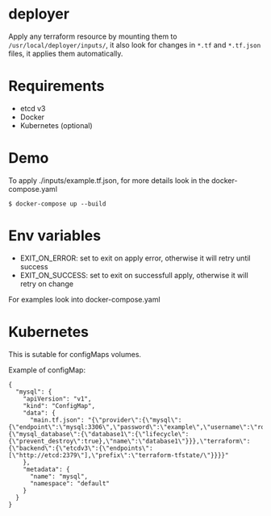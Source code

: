 # deployer

Apply any terraform resource by mounting them to `/usr/local/deployer/inputs/`, it also look for changes in `*.tf` and `*.tf.json` files, it applies them automatically.


# Requirements

 - etcd v3
 - Docker
 - Kubernetes (optional)


# Demo

To apply ./inputs/example.tf.json, for more details look in the docker-compose.yaml

    $ docker-compose up --build


# Env variables

 - EXIT_ON_ERROR: set to exit on apply error, otherwise it will retry until success
 - EXIT_ON_SUCCESS: set to exit on successfull apply, otherwise it will retry on change

For examples look into docker-compose.yaml


# Kubernetes

This is sutable for configMaps volumes.

Example of configMap:

    {
      "mysql": {
        "apiVersion": "v1",
        "kind": "ConfigMap",
        "data": {
          "main.tf.json": "{\"provider\":{\"mysql\":{\"endpoint\":\"mysql:3306\",\"password\":\"example\",\"username\":\"root\"}},\"resource\":{\"mysql_database\":{\"database1\":{\"lifecycle\":{\"prevent_destroy\":true},\"name\":\"database1\"}}},\"terraform\":{\"backend\":{\"etcdv3\":{\"endpoints\":[\"http://etcd:2379\"],\"prefix\":\"terraform-tfstate/\"}}}}"
        },
        "metadata": {
          "name": "mysql",
          "namespace": "default"
        }
      }
    }
